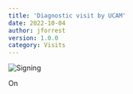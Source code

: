 ```yaml
---
title: 'Diagnostic visit by UCAM'
date: 2022-10-04 
author: jforrest
version: 1.0.0
category: Visits
---
```


![Signing](/assets/posts/3Bofedal.JPG)

On 

